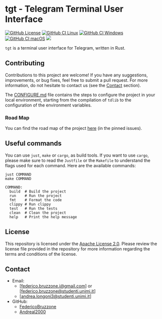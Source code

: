 # tgt - Telegram Terminal User Interface

[![GitHub License](https://img.shields.io/github/license/FedericoBruzzone/tgt)](https://github.com/FedericoBruzzone/tgt/blob/main/LICENSE)
[![GitHub CI Linux](https://github.com/FedericoBruzzone/tgt/actions/workflows/build-linux.yml/badge.svg)](https://github.com/FedericoBruzzone/tgt/actions/workflows/build-linux.yml)
[![GitHub CI Windows](https://github.com/FedericoBruzzone/tgt/actions/workflows/build-windows.yml/badge.svg)](https://github.com/FedericoBruzzone/tgt/actions/workflows/build-windows.yml)
[![GitHub CI macOS](https://github.com/FedericoBruzzone/tgt/actions/workflows/build-macos.yml/badge.svg)](https://github.com/FedericoBruzzone/tgt/actions/workflows/build-macos.yml)
[![](https://tokei.rs/b1/github/FedericoBruzzone/tgt?type=Rust,Python)](https://github.com/FedericoBruzzone/tgt)

`tgt` is a terminal user interface for Telegram, written in Rust.

## Contributing

Contributions to this project are welcome! If you have any suggestions, improvements, or bug fixes, feel free to submit a pull request.
For more information, do not hesitate to contact us (see the [Contact](#contact) section).

The [CONFIGURE.md](https://github.com/FedericoBruzzone/tgt/blob/main/CONFIGURE.md) file contains the steps to configure the project in your local environment, starting from the compilation of `tdlib` to the configuration of the environment variables.

### Road Map

You can find the road map of the project [here](https://github.com/FedericoBruzzone/tg-tui/issues/1) (in the pinned issues).

## Useful commands

You can use `just`, `make` or `cargo`,  as build tools. If you want to use `cargo`, please make sure to read the `Justfile` or the `Makefile` to understand the flags used for each command.
Here are the available commands:

```text
just COMMAND
make COMMAND

COMMAND:
  build  # Build the project
  run    # Run the project
  fmt    # Format the code
  clippy # Run clippy
  test   # Run the tests
  clean  # Clean the project
  help   # Print the help message
```

## License

This repository is licensed under the [Apache License 2.0](https://www.apache.org/licenses/LICENSE-2.0). Please review the license file provided in the repository for more information regarding the terms and conditions of the license.

## Contact

- Email:
  - [federico.bruzzone.i@gmail.com] or [federico.bruzzone@studenti.unimi.it]
  - [andrea.longoni3@studenti.unimi.it]
- GitHub:
  - [FedericoBruzzone](https://github.com/FedericoBruzzone)
  - [Andreal2000](https://github.com/Andreal2000)
